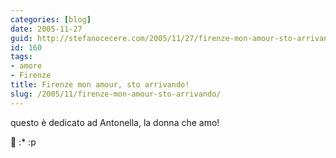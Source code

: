 ```yaml
---
categories: [blog]
date: 2005-11-27
guid: http://stefanocecere.com/2005/11/27/firenze-mon-amour-sto-arrivando/
id: 160
tags:
- amore
- Firenze
title: Firenze mon amour, sto arrivando!
slug: /2005/11/firenze-mon-amour-sto-arrivando/
---
```


questo è dedicato ad Antonella, la donna che amo!
  
🙂 :* :p